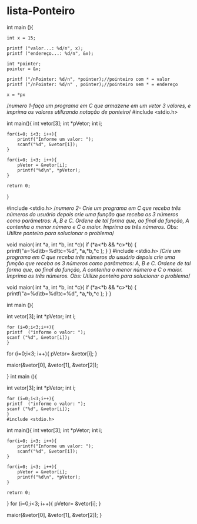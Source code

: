 # lista-Ponteiro


int main (){
	
	int x = 15;
	
	printf ("valor...: %d/n", x);
	printf ("endereço...: %d/n", &x);
	
	int *pointer;
	pointer = &x;
	
	printf ("/nPointer: %d/n", *pointer);//pointeiro com * = valor
	printf ("/nPointer: %d/n" , pointer);//pointeiro sem * = endereço
	
    x = *px 


/*numero 1-faça um programa em C que armazene em um vetor 3 valores, e imprima os valores utilizando notação de ponteiro*/
#include <stdio.h>

int main(){
	int vetor[3];
	int *pVetor;
	int i;
	
	for(i=0; i<3; i++){
		printf("Informe um valor: ");
		scanf("%d", &vetor[i]);
	}
	
	for(i=0; i<3; i++){
		pVetor = &vetor[i];
		printf("%d\n", *pVetor);
	}
	
	return 0;
}


#include <stdio.h>
/*numero 2- Crie um programa em C que receba três números do usuário depois crie uma função que receba os 3 números como parâmetros: 
A, B e C. Ordene de tal forma que, ao final da função, A contenha o menor número e C o maior. 
Imprima os três números. Obs: Utilize ponteiro para solucionar o problema*/

void maior( int *a, int *b, int *c){
	if (*a<*b && *c>*b)
	{
		printf("a=%d\tb=%d\tc=%d", *a,*b,*c );
	}
}
#include <stdio.h>
/*Crie um programa em C que receba três números do usuário depois crie uma função que receba os 3 números como parâmetros: 
A, B e C. Ordene de tal forma que, ao final da função, A contenha o menor número e C o maior. 
Imprima os três números. Obs: Utilize ponteiro para solucionar o problema*/

void maior( int *a, int *b, int *c){
	if (*a<*b && *c>*b)
	{
		printf("a=%d\tb=%d\tc=%d", *a,*b,*c );
	}
}

int main (){
	
int  vetor[3];
	int *pVetor;
	int i;
	
	for (i=0;i<3;i++){
	printf 	("informe o valor: ");
	scanf ("%d", &vetor[i]);		
	}
	
   for (i=0;i<3; i++){
   pVetor= &vetor[i];
	}

maior(&vetor[0], &vetor[1], &vetor[2]);


}
int main (){
	
int  vetor[3];
	int *pVetor;
	int i;
	
	for (i=0;i<3;i++){
	printf 	("informe o valor: ");
	scanf ("%d", &vetor[i]);		
	}
	#include <stdio.h>

int main(){
	int vetor[3];
	int *pVetor;
	int i;
	
	for(i=0; i<3; i++){
		printf("Informe um valor: ");
		scanf("%d", &vetor[i]);
	}
	
	for(i=0; i<3; i++){
		pVetor = &vetor[i];
		printf("%d\n", *pVetor);
	}
	
	return 0;
}
   for (i=0;i<3; i++){
   pVetor= &vetor[i];
	}

maior(&vetor[0], &vetor[1], &vetor[2]);
}
